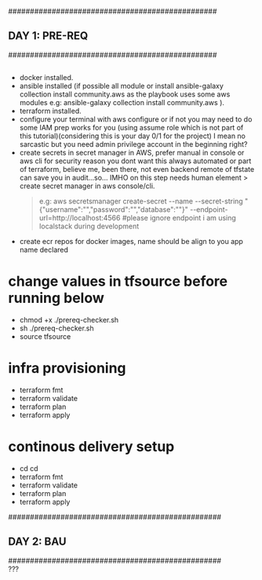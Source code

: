 ################################################  
## DAY 1: PRE-REQ                             ##  
################################################  
##  
##  
- docker installed.  
- ansible installed (if possible all module or install ansible-galaxy collection install community.aws as the playbook uses some aws modules e.g: ansible-galaxy collection install community.aws ).  
- terraform installed.  
- configure your terminal with aws configure or if not you may need to do some IAM prep works for you (using assume role which is not part of this tutorial)(considering this is your day 0/1 for the project) I mean no sarcastic but you need admin privilege account in the beginning right?  
- create secrets in secret manager in AWS, prefer manual in console or aws cli for security reason you dont want this always automated or part of terraform, believe me, been there, not even backend remote of tfstate can save you in audit...so... IMHO on this step needs human element > create secret manager in aws console/cli.  
    > e.g: aws secretsmanager create-secret --name <secretnamehere> --secret-string "{\"username\":\"<userhere>\",\"password\":\"<passwordhere>\",\"database\":\"<dbnamehere>\"}" --endpoint-url=http://localhost:4566  #please ignore endpoint i am using localstack during development
- create ecr repos for docker images, name should be align to you app name declared
#  
#  
# change values in tfsource before running below  
- chmod +x ./prereq-checker.sh  
- sh ./prereq-checker.sh  
- source tfsource
#  
#  
# infra provisioning  
- terraform fmt  
- terraform validate  
- terraform plan  
- terraform apply  
# continous delivery setup  
- cd cd  
- terraform fmt  
- terraform validate  
- terraform plan  
- terraform apply   

#################################################
## DAY 2: BAU                                  ##
#################################################  
???